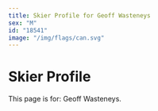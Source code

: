 ```yaml
---
title: Skier Profile for Geoff Wasteneys
sex: "M"
id: "18541"
image: "/img/flags/can.svg" 
---
```


# Skier Profile

This page is for: Geoff Wasteneys.
    